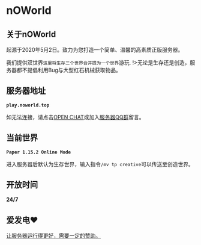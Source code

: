 # nOWorld

## 关于nOWorld
起源于2020年5月2日。致力为您打造一个简单、温馨的高素质正版服务器。

我们提供双世界`这里将生存三个世界合并提为一个世界`游玩.
!>无论是生存还是创造，服务器都不提倡利用Bug与大型红石机械获取物品。

## 服务器地址
**`play.noworld.top`**

如无法连接，请点击[OPEN CHAT](https://gitter.im/nOWorldServer/community)或加入[服务器QQ群](https://jq.qq.com/?_wv=1027&k=IyLZu5Vj)留言。

## 当前世界 
**`Paper 1.15.2 Online Mode`**

进入服务器后默认为生存世界，输入指令`/mv tp creative`可以传送至创造世界。

## 开放时间 
**24/7**

## 爱发电❤
[让服务器运行得更好，需要一定的赞助。](https://afdian.net/@nOWorld)
